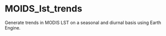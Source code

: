 # MOIDS_lst_trends
Generate trends in MODIS LST on a seasonal and diurnal basis using Earth Engine. 
